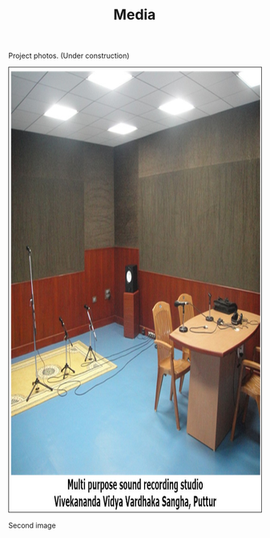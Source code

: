 ﻿---
layout: page
title: Media
permalink: /Media/
---



<p>Project photos. (Under construction)</p>

<img src = "/Photos/vvs-1.jpg" border = "1" width = "1084" height = "886"/>

<p>Second image </p>



